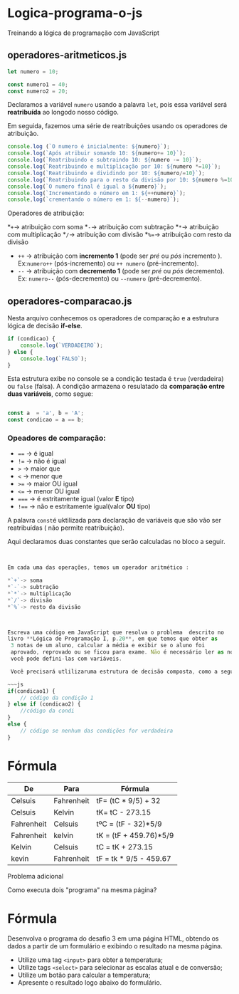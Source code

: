 # Logica-programa-o-js
Treinando a lógica de programação com JavaScript

## operadores-aritmeticos.js 

~~~~js
let numero = 10;
~~~~

~~~js
const numero1 = 40;
const numero2 = 20;

~~~

Declaramos a variável `numero` usando a palavra `let`, pois essa
variável será **reatribuída** ao longodo nosso código.

Em seguida, fazemos uma série de reatribuições usando os operadores
de atribuição.

~~~js
console.log (`O numero é inicialmente: ${numero}`);
console.log(`Após atribuir somando 10: ${numero+= 10}`);
console.log(`Reatribuindo e subtraindo 10: ${numero -= 10}`);
console.log(`Reatribuindo e multiplicação por 10: ${numero *=10}`);
console.log(`Reatribuindo e dividindo por 10: ${numero/=10}`);
console.log(`Reatribuindo para o resto da divisão por 10: ${numero %=10}`);
console.log(`O numero final é igual a ${numero}`);
console.log(`Incrementando o número em 1: ${++numero}`);
console,log(`crementando o número em 1: ${--numero}`);
~~~


Operadores de atribuição:

*`+`-> atribuição com soma 
*`-`-> atribuição com subtração
*`*`-> atribuição com multiplicação
*`/`-> atribuição com divisão
*`%=`-> atribuição com resto da divisão
* `++` -> atribuição com **incremento 1**  (pode ser *pré* ou *pós* incremento ). Ex:`numero++` (pós-incremento) ou `++ numero` (pré-incremento).
* `--` -> atribuição com **decremento 1** (pode ser *pré* ou *pós* decremento). Ex: `numero--` (pós-decremento) ou `--numero` (pré-decremento).

## operadores-comparacao.js

Nesta arquivo conhecemos os operadores de comparação e a estrutura lógica de decisão **if-else**.

~~~js
if (condicao) {
    console.log(`VERDADEIRO`);
} else {
    console.log(`FALSO`);
}
~~~

Esta estrutura exibe no console se a condição testada é `true` (verdadeira) ou `false` (falsa). A condição armazena o resulatado da **comparação entre duas variáveis**, como segue:

~~~js

const a  = 'a', b = 'A';
const condicao = a == b;
~~~

### Opeadores de comparação:

* `==` -> é igual
* `!=` -> não é igual
* `>` -> maior que
* `<` -> menor que
* `>=` -> maior OU igual
* `<=` -> menor OU igual
* `===` -> é estritamente igual (valor **E** tipo)
* `!==` -> não e estritamente igual(valor **OU** tipo)





A palavra `const`é uktilizada para declaração de variáveis que são vão ser reatribuídas ( não permite reatribuição).

Aqui declaramos duas constantes que serão calculadas no bloco a seguir.

~~~js

 
Em cada uma das operações, temos um operador aritmético :

*`+`-> soma 
*`-`-> subtração
*`*`-> multiplicação
*`/`-> divisão
*`%`-> resto da divisão



Escreva uma código em JavaScript que resolva o problema  descrito no 
livro **Lógica de Programação I, p.20**, em que temos que obter as
 3 notas de um aluno, calcular a média e exibir se o aluno foi
 aprovado, reprovado ou se ficou para exame. Não é necessário ler as notas,
 você pode defini-las com variáveis.

 Você precisará utlilizaruma estrutura de decisão composta, como a seguir:

~~~js
if(condicao1) {
    // código da condição 1 
} else if (condicao2) {
    //código da condi
}
else {
    // código se nenhum das condições for verdadeira
}
~~~




 


# Fórmula 

De      | Para | Fórmula
    --- |  ----|--- 
Celsuis | Fahrenheit | tF= (tC * 9/5) + 32
Celsuis | Kelvin     | tK= tC - 273.15
Fahrenheit | Celsuis | tºC = (tF - 32)*5/9
Fahrenheit | kelvin  | tK = (tF + 459.76)*5/9
Kelvin     | Celsuis | tC = tK + 273.15
kevin      | Fahrenheit | tF = tk * 9/5 - 459.67

Problema adicional 

Como executa dois "programa" na mesma página?

# Fórmula

Desenvolva o programa do desafio 3 em uma página HTML, obtendo os dados a partir de um formulário e exibindo o resultado na mesma página.

* Utilize uma tag `<input>` para obter a temperatura;
* Utilize tags `<select>` para selecionar as escalas atual e de conversão;
* Utilize um botão para calcular a temperatura;
* Apresente o resultado logo abaixo do formulário.






 



